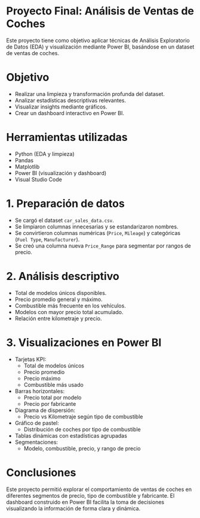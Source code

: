 #  Proyecto Final: Análisis de Ventas de Coches
Este proyecto tiene como objetivo aplicar técnicas de Análisis Exploratorio de Datos (EDA) y visualización mediante Power BI, basándose en un dataset de ventas de coches.

# Objetivo
- Realizar una limpieza y transformación profunda del dataset.
- Analizar estadísticas descriptivas relevantes.
- Visualizar insights mediante gráficos.
- Crear un dashboard interactivo en Power BI.

# Herramientas utilizadas
- Python (EDA y limpieza)
- Pandas
- Matplotlib
- Power BI (visualización y dashboard)
- Visual Studio Code

# 1. Preparación de datos
- Se cargó el dataset `car_sales_data.csv`.
- Se limpiaron columnas innecesarias y se estandarizaron nombres.
- Se convirtieron columnas numéricas (`Price`, `Mileage`) y categóricas (`Fuel Type`, `Manufacturer`).
- Se creó una columna nueva `Price_Range` para segmentar por rangos de precio.

# 2. Análisis descriptivo
- Total de modelos únicos disponibles.
- Precio promedio general y máximo.
- Combustible más frecuente en los vehículos.
- Modelos con mayor precio total acumulado.
- Relación entre kilometraje y precio.

# 3. Visualizaciones en Power BI
- Tarjetas KPI:
  - Total de modelos únicos
  - Precio promedio
  - Precio máximo
  - Combustible más usado
- Barras horizontales:
  - Precio total por modelo
  - Precio por fabricante
- Diagrama de dispersión:
  - Precio vs Kilometraje según tipo de combustible
- Gráfico de pastel:
  - Distribución de coches por tipo de combustible
- Tablas dinámicas con estadísticas agrupadas
- Segmentaciones:
  - Modelo, combustible, precio, y rango de precio

# Conclusiones
Este proyecto permitió explorar el comportamiento de ventas de coches en diferentes segmentos de precio, tipo de combustible y fabricante. El dashboard construido en Power BI facilita la toma de decisiones visualizando la información de forma clara y dinámica.